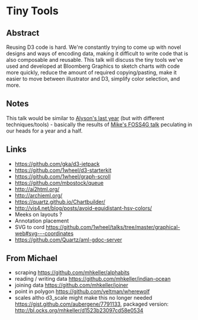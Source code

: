 # Tiny Tools

## Abstract

Reusing D3 code is hard. We're constantly trying to come up with novel designs and ways of encoding data, making it difficult to write code that is also composable and reusable. This talk will discuss the tiny tools we've used and developed at Bloomberg Graphics to sketch charts with code more quickly, reduce the amount of required copying/pasting, make it easier to move between illustrator and D3, simplify color selection, and more.


## Notes

This talk would be similar to [Alyson's last year](https://www.youtube.com/watch?v=c327ir3qvEo) (but with different techniques/tools) - basically the results of [Mike's FOSS4G talk](https://vimeo.com/106198518) peculating in our heads for a year and a half.   


## Links

- https://github.com/gka/d3-jetpack
- https://github.com/1wheel/d3-starterkit
- https://github.com/1wheel/graph-scroll
- https://github.com/mbostock/queue
- http://ai2html.org/
- http://archieml.org/
- https://quartz.github.io/Chartbuilder/
- http://vis4.net/blog/posts/avoid-equidistant-hsv-colors/
- Meeks on layouts ?
- Annotation placement
- SVG to cord https://github.com/1wheel/talks/tree/master/graphical-web#svg---coordinates
- https://github.com/Quartz/aml-gdoc-server

## From Michael 

- scraping https://github.com/mhkeller/alphabits
- reading / writing data https://github.com/mhkeller/indian-ocean
- joining data https://github.com/mhkeller/joiner
- point in polygon https://github.com/veltman/wherewolf
- scales altho d3_scale might make this no longer needed https://gist.github.com/aubergene/7791133, packaged version: http://bl.ocks.org/mhkeller/d1523b23097cd58e0534
